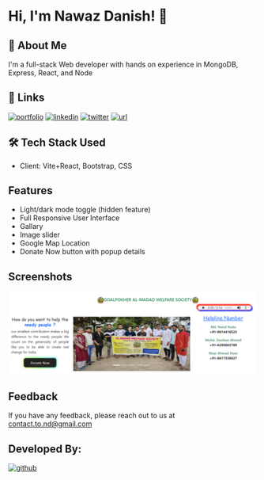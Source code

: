 
# Hi, I'm Nawaz Danish! 👋


## 🚀 About Me
I'm a full-stack Web developer with hands on experience in MongoDB, Express, React, and Node


## 🔗 Links
[![portfolio](https://img.shields.io/badge/my_portfolio-c0392b?style=for-the-badge&logo=ko-fi&logoColor=white)](https://nawazdanish1996.github.io/MyPortfolio/)
[![linkedin](https://img.shields.io/badge/linkedin-0A66C2?style=for-the-badge&logo=linkedin&logoColor=white)](https://www.linkedin.com/in/nawazdanish/)
[![twitter](https://img.shields.io/badge/twitter-1DA1F2?style=for-the-badge&logo=twitter&logoColor=white)](https://twitter.com/nawazdanish1996)
[![url](https://img.shields.io/badge/Hosted_url-c0392c?style=for-the-badge&logo=github&logoColor=white)](https://www.almadadwelfaresociety.com/)


## 🛠 Tech Stack Used
- Client: Vite+React, Bootstrap, CSS


## Features

- Light/dark mode toggle (hidden feature)
- Full Responsive User Interface
- Gallary
- Image slider
- Google Map Location
- Donate Now button with popup details
## Screenshots

![App Screenshot](page.png)


## Feedback

If you have any feedback, please reach out to us at contact.to.nd@gmail.com


## Developed By:

[![github](https://img.shields.io/badge/nawazdanish1996-000?style=for-the-badge&logo=github&logoColor=white)](https://github.com/nawazdanish1996)

